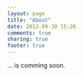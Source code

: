 ```yaml
---
layout: page
title: "About"
date: 2012-09-30 15:26
comments: true
sharing: true
footer: true
---
```


... is comming soon. 